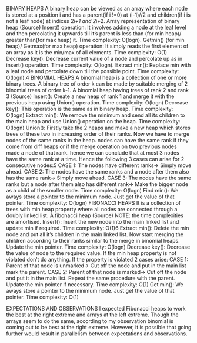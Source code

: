 BINARY HEAPS
A binary heap can be viewed as an array where each node is stored at a position i and has a 
parent(if i !=0) at (i-1)//2 and children(if i is not a leaf node) at indices 2*i+1 and 2*i+2.
Array representation of binary heap (Source)
Insert() operation: It involves adding a node at the leaf level and then percolating it 
upwards till it’s parent is less than (for min heap)/ greater than(for max heap) it. Time 
complexity: O(logn).
Getmin() (for min heap)/ Getmax(for max heap) operation: It simply reads the first 
element of an array as it is the min/max of all elements. Time complexity: O(1)
Decrease key(): Decrease current value of a node and percolate up as in insert() operation. 
Time complexity: O(logn).
Extract min(): Replace min with a leaf node and percolate down till the possible point. 
Time complexity: O(logn).4
BINOMIAL HEAPS
A binomial heap is a collection of one or more binary trees. A binary tree of order k 
can be made by suitable merging of 2 binomial trees of order k-1.
 A binomial heap having trees of rank 2 and rank 3 (Source)
Insert(): Create a new heap of rank 1 and merge it with the previous heap using Union() 
operation. Time complexity: O(logn)
Decrease key(): This operation is the same as in binary heap. Time complexity: O(logn)
Extract min(): We remove the minimum and send all its children to the main heap and use 
Union() operation on the heap. Time complexity: O(logn)
Union(): Firstly take the 2 heaps and make a new heap which stores trees of these two in 
increasing order of their ranks. Now we have to merge nodes of the same ranks in the heap. 
nodes can have the same rank if they come from diff heaps or if the merge operation on two 
previous nodes made a node of that rank. hence we can conclude that at most 3 nodes have 
the same rank at a time. Hence the following 3 cases can arise for 2 consecutive nodes:5
CASE 1: The nodes have different ranks-> Simply move ahead.
CASE 2: The nodes have the same ranks and a node after them also has the same rank-> 
Simply move ahead.
CASE 3: The nodes have the same ranks but a node after them also has different rank-> Make 
the bigger node as a child of the smaller node. Time complexity: O(logn)
Find min(): We aways store a pointer to the minimum node. Just get the value of that 
pointer. Time complexity: O(logn)
FIBONACCI HEAPS
It is a collection of trees with min heap property where all nodes are connected through a 
doubly linked list.
 A fibonacci heap (Source)
NOTE: the time complexities are amortised.
Insert(): Insert the new node into the main linked list and update min if required. Time 
complexity: O(1)6
Extract min(): Delete the min node and put all it’s children in the main linked list. Now 
start merging the children according to their ranks similar to the merge in binomial heaps. 
Update the min pointer. Time complexity: O(logn)
Decrease key(): Decrease the value of node to the required value. If the min heap property 
is not violated don’t do anything. If the property is violated 2 cases arise:
CASE 1: Parent of that node is unmarked-> Cut off the node and put in the main list mark the 
parent.
CASE 2: Parent of that node is marked-> Cut off the node and put it in the main list. Repeat 
the same procedure with the parent.
Update the min pointer if necessary. Time complexity: O(1)
Get min(): We aways store a pointer to the minimum node. Just get the value of that 
pointer. Time complexity: O(1)
 
EXPECTATIONS AND OBSERVATIONS
I expected Fibonacci heaps to work the best at the right extreme and arrays at the left 
extreme. Though the arrays seem to do the same, according to my observation binomial is 
coming out to be best at the right extreme. However, it is possible that going further would 
result in parallelism between expectations and observations.
